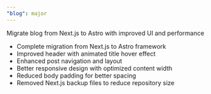 ```yaml
---
"blog": major
---
```


Migrate blog from Next.js to Astro with improved UI and performance

- Complete migration from Next.js to Astro framework
- Improved header with animated title hover effect
- Enhanced post navigation and layout
- Better responsive design with optimized content width
- Reduced body padding for better spacing
- Removed Next.js backup files to reduce repository size